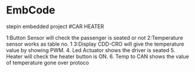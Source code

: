 # EmbCode
stepin embedded project
#CAR HEATER


1:Button Sensor will check the passenger is seated or not
2:Temperature sensor works as table no. 1
3:Display CDD-CRO will give the temperature value by showing PWM.
4. Led Actuator shows the driver is seated
5. Heater will check the heater button is ON.
6. Temp to CAN shows the value of temperature gone over protoco
